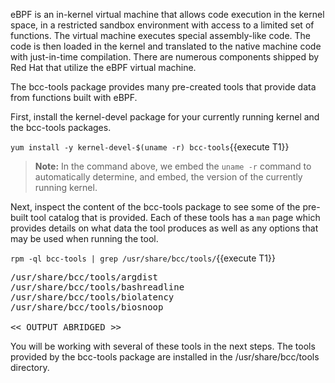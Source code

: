 eBPF is an in-kernel virtual machine that allows code execution in the 
kernel space, in a restricted sandbox environment with access to a limited 
set of functions. The virtual machine executes special assembly-like code. 
The code is then loaded in the kernel and translated to the native machine 
code with just-in-time compilation. There are numerous components shipped 
by Red Hat that utilize the eBPF virtual machine. 

The bcc-tools package provides many pre-created tools that provide data from 
functions built with eBPF.

First, install the kernel-devel package for your currently running kernel
and the bcc-tools packages.  

`yum install -y kernel-devel-$(uname -r) bcc-tools`{{execute T1}}

>**Note:** In the command above, we embed the `uname -r` command to 
automatically determine, and embed, the version of the currently running kernel.


Next, inspect the content of the bcc-tools package to see some of the
pre-built tool catalog that is provided.  Each of these tools has a
`man` page which provides details on what data the tool produces as well
as any options that may be used when running the tool.

`rpm -ql bcc-tools | grep /usr/share/bcc/tools/`{{execute T1}}

<pre class="file">
/usr/share/bcc/tools/argdist
/usr/share/bcc/tools/bashreadline
/usr/share/bcc/tools/biolatency
/usr/share/bcc/tools/biosnoop

<< OUTPUT ABRIDGED >>
</pre>

You will be working with several of these tools in the next steps.  The 
tools provided by the bcc-tools package are installed in the 
/usr/share/bcc/tools directory.
